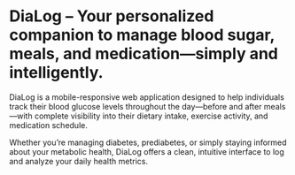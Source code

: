 # DiaLog – Your personalized companion to manage blood sugar, meals, and medication—simply and intelligently.

DiaLog is a mobile-responsive web application designed to help individuals track their blood glucose levels throughout the day—before and after meals—with complete visibility into their dietary intake, exercise activity, and medication schedule.

Whether you’re managing diabetes, prediabetes, or simply staying informed about your metabolic health, DiaLog offers a clean, intuitive interface to log and analyze your daily health metrics.
